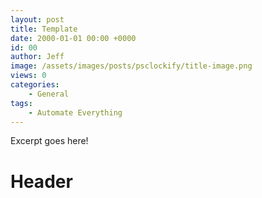 ```yaml
---
layout: post
title: Template
date: 2000-01-01 00:00 +0000
id: 00
author: Jeff
image: /assets/images/posts/psclockify/title-image.png
views: 0
categories:
    - General
tags:
    - Automate Everything
---
```


Excerpt goes here!
<!--more-->

# Header